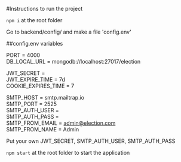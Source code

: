 #Instructions to run the project

`npm i` at the root folder

Go to backend/config/ and make a file 'config.env'

##config.env variables  

PORT = 4000  
DB_LOCAL_URL = mongodb://localhost:27017/election  

JWT_SECRET =   
JWT_EXPIRE_TIME = 7d  
COOKIE_EXPIRES_TIME = 7  

SMTP_HOST = smtp.mailtrap.io  
SMTP_PORT = 2525  
SMTP_AUTH_USER =    
SMTP_AUTH_PASS  =   
SMTP_FROM_EMAIL = admin@election.com  
SMTP_FROM_NAME = Admin  

Put your own JWT_SECRET, SMTP_AUTH_USER, SMTP_AUTH_PASS

`npm start` at the root folder to start the application  